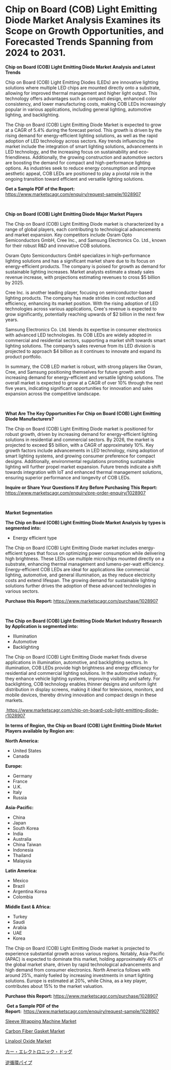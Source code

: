 <p><h1>Chip on Board (COB) Light Emitting Diode Market Analysis Examines its Scope on Growth Opportunities, and Forecasted Trends Spanning from 2024 to 2031.</h1></p><p><strong>Chip on Board (COB) Light Emitting Diode Market Analysis and Latest Trends</strong></p>
<p><p>Chip on Board (COB) Light Emitting Diodes (LEDs) are innovative lighting solutions where multiple LED chips are mounted directly onto a substrate, allowing for improved thermal management and higher light output. This technology offers advantages such as compact design, enhanced color consistency, and lower manufacturing costs, making COB LEDs increasingly popular in various applications, including general lighting, automotive lighting, and backlighting.</p><p>The Chip on Board (COB) Light Emitting Diode Market is expected to grow at a CAGR of 5.4% during the forecast period. This growth is driven by the rising demand for energy-efficient lighting solutions, as well as the rapid adoption of LED technology across sectors. Key trends influencing the market include the integration of smart lighting solutions, advancements in LED technology, and the increasing focus on sustainability and eco-friendliness. Additionally, the growing construction and automotive sectors are boosting the demand for compact and high-performance lighting options. As industries seek to reduce energy consumption and improve aesthetic appeal, COB LEDs are positioned to play a pivotal role in the ongoing transition toward efficient and versatile lighting solutions.</p></p>
<p><strong>Get a Sample PDF of the Report:&nbsp;</strong> <a href="https://www.marketscagr.com/enquiry/request-sample/1028907">https://www.marketscagr.com/enquiry/request-sample/1028907</a></p>
<p>&nbsp;</p>
<p><strong>Chip on Board (COB) Light Emitting Diode Major Market Players</strong></p>
<p><p>The Chip on Board (COB) Light Emitting Diode market is characterized by a range of global players, each contributing to technological advancements and market expansion. Key competitors include Osram Opto Semiconductors GmbH, Cree Inc., and Samsung Electronics Co. Ltd., known for their robust R&D and innovative COB solutions.</p><p>Osram Opto Semiconductors GmbH specializes in high-performance lighting solutions and has a significant market share due to its focus on energy-efficient products. The company is poised for growth as demand for sustainable lighting increases. Market analysts estimate a steady sales revenue increase, with projections estimating revenues to cross $5 billion by 2025.</p><p>Cree Inc. is another leading player, focusing on semiconductor-based lighting products. The company has made strides in cost reduction and efficiency, enhancing its market position. With the rising adoption of LED technologies across various applications, Cree's revenue is expected to grow significantly, potentially reaching upwards of $2 billion in the next few years.</p><p>Samsung Electronics Co. Ltd. blends its expertise in consumer electronics with advanced LED technologies. Its COB LEDs are widely adopted in commercial and residential sectors, supporting a market shift towards smart lighting solutions. The company’s sales revenue from its LED division is projected to approach $4 billion as it continues to innovate and expand its product portfolio.</p><p>In summary, the COB LED market is robust, with strong players like Osram, Cree, and Samsung positioning themselves for future growth amid increasing demand for energy-efficient and versatile lighting solutions. The overall market is expected to grow at a CAGR of over 10% through the next five years, indicating significant opportunities for innovation and sales expansion across the competitive landscape.</p></p>
<p>&nbsp;</p>
<p><strong>What Are The Key Opportunities For Chip on Board (COB) Light Emitting Diode Manufacturers?</strong></p>
<p><p>The Chip on Board (COB) Light Emitting Diode market is positioned for robust growth, driven by increasing demand for energy-efficient lighting solutions in residential and commercial sectors. By 2026, the market is projected to exceed $5 billion, with a CAGR of approximately 10%. Key growth factors include advancements in LED technology, rising adoption of smart lighting systems, and growing consumer preference for compact designs. Additionally, environmental regulations promoting sustainable lighting will further propel market expansion. Future trends indicate a shift towards integration with IoT and enhanced thermal management solutions, ensuring superior performance and longevity of COB LEDs.</p></p>
<p><strong>Inquire or Share Your Questions If Any Before Purchasing This Report:</strong> <a href="https://www.marketscagr.com/enquiry/pre-order-enquiry/1028907">https://www.marketscagr.com/enquiry/pre-order-enquiry/1028907</a></p>
<p>&nbsp;</p>
<p><strong>Market Segmentation</strong></p>
<p><strong>The Chip on Board (COB) Light Emitting Diode Market Analysis by types is segmented into:</strong></p>
<p><ul><li>Energy efficient type</li></ul></p>
<p><p>The Chip on Board (COB) Light Emitting Diode market includes energy-efficient types that focus on optimizing power consumption while delivering high brightness. These LEDs use multiple microchips mounted directly on a substrate, enhancing thermal management and lumens-per-watt efficiency. Energy-efficient COB LEDs are ideal for applications like commercial lighting, automotive, and general illumination, as they reduce electricity costs and extend lifespan. The growing demand for sustainable lighting solutions further drives the adoption of these advanced technologies in various sectors.</p></p>
<p><strong>Purchase this Report:&nbsp;</strong><a href="https://www.marketscagr.com/purchase/1028907">https://www.marketscagr.com/purchase/1028907</a></p>
<p>&nbsp;</p>
<p><strong>The Chip on Board (COB) Light Emitting Diode Market Industry Research by Application is segmented into:</strong></p>
<p><ul><li>Illumination</li><li>Automotive</li><li>Backlighting</li></ul></p>
<p><p>The Chip on Board (COB) Light Emitting Diode market finds diverse applications in illumination, automotive, and backlighting sectors. In illumination, COB LEDs provide high brightness and energy efficiency for residential and commercial lighting solutions. In the automotive industry, they enhance vehicle lighting systems, improving visibility and safety. For backlighting, COB technology enables thinner designs and uniform light distribution in display screens, making it ideal for televisions, monitors, and mobile devices, thereby driving innovation and compact design in these markets.</p></p>
<p><a href="https://www.marketscagr.com/chip-on-board-cob-light-emitting-diode-r1028907">&nbsp;https://www.marketscagr.com/chip-on-board-cob-light-emitting-diode-r1028907</a></p>
<p><strong>In terms of Region, the Chip on Board (COB) Light Emitting Diode Market Players available by Region are:</strong></p>
<p>
    <p> <strong> North America: </strong>
        <ul>
            <li>United States</li>
            <li>Canada</li>
        </ul>
        </p> 
    <p> <strong> Europe: </strong>
        <ul>
            <li>Germany</li>
            <li>France</li>
            <li>U.K.</li>
            <li>Italy</li>
            <li>Russia</li>
        </ul>
        </p> 
    <p> <strong> Asia-Pacific: </strong>
        <ul>
            <li>China</li>
            <li>Japan</li>
            <li>South Korea</li>
            <li>India</li>
            <li>Australia</li>
            <li>China Taiwan</li>
            <li>Indonesia</li>
            <li>Thailand</li>
            <li>Malaysia</li>
        </ul>
        </p> 
    <p> <strong> Latin America: </strong>
        <ul>
            <li>Mexico</li>
            <li>Brazil</li>
            <li>Argentina Korea</li>
            <li>Colombia</li>
        </ul>
        </p> 
    <p> <strong> Middle East & Africa: </strong>
        <ul>
            <li>Turkey</li>
            <li>Saudi</li>
            <li>Arabia</li>
            <li>UAE</li>
            <li>Korea</li>
        </ul>
    </p>
    </p>
<p><p>The Chip on Board (COB) Light Emitting Diode market is projected to experience substantial growth across various regions. Notably, Asia-Pacific (APAC) is expected to dominate this market, holding approximately 40% of the global market share, driven by rapid technological advancements and high demand from consumer electronics. North America follows with around 25%, mainly fueled by increasing investments in smart lighting solutions. Europe is estimated at 20%, while China, as a key player, contributes about 15% to the market valuation.</p></p>
<p><strong>Purchase this Report: </strong><a href="https://www.marketscagr.com/purchase/1028907">https://www.marketscagr.com/purchase/1028907</a></p>
<p>&nbsp;<strong>Get a Sample PDF of the Report:&nbsp;&nbsp;</strong><a href="https://www.marketscagr.com/enquiry/request-sample/1028907">https://www.marketscagr.com/enquiry/request-sample/1028907</a></p>
<p><strong></strong></p>
<p><p><a href="https://medium.com/@penelope.lee568/the-sleeve-wrapping-machine-market-has-witnessed-significant-growth-in-recent-years-and-this-825200993325">Sleeve Wrapping Machine Market</a></p><p><a href="https://issuu.com/reportprime-2/docs/carbon-fiber-gasket-market-size-203_e71136f34b93b0">Carbon Fiber Gasket Market</a></p><p><a href="https://issuu.com/reportprime-2/docs/linalool-oxide-market-size-2030.ppt_d793fc2338dee8">Linalool Oxide Market</a></p><p><a href="https://medium.com/@giannicrona2023/%E3%82%B0%E3%83%AD%E3%83%BC%E3%83%90%E3%83%AB%E3%82%AB%E3%83%BC%E3%82%A8%E3%83%AC%E3%82%AF%E3%83%88%E3%83%AD%E3%83%8B%E3%83%83%E3%82%AF%E3%83%89%E3%83%83%E3%82%B0%E5%B8%82%E5%A0%B4%E3%81%AB%E9%96%A2%E3%81%99%E3%82%8B%E6%88%A6%E7%95%A5%E7%9A%84%E5%B8%82%E5%A0%B4%E3%82%A4%E3%83%B3%E3%82%B5%E3%82%A4%E3%83%88-2024%E5%B9%B4-2031%E5%B9%B4-e26b89eaffe0">カー・エレクトロニック・ドッグ</a></p><p><a href="https://medium.com/@giannicrona2023/reverse-circulation-pipes-market-%E3%81%AF-%E3%82%B3%E3%82%B9%E3%83%88%E7%AE%A1%E7%90%86%E3%81%A8%E5%8A%B9%E7%8E%87%E5%90%91%E4%B8%8A%E3%82%92%E5%84%AA%E5%85%88%E3%81%97%E3%81%BE%E3%81%99-%E3%81%95%E3%82%89%E3%81%AB-%E5%A0%B1%E5%91%8A%E6%9B%B8%E3%81%AF%E5%B8%82%E5%A0%B4%E3%81%AE%E9%9C%80%E8%A6%81%E9%9D%A2%E3%81%A8%E4%BE%9B%E7%B5%A6%E9%9D%A2%E3%81%AE%E4%B8%A1%E6%96%B9%E3%82%92%E3%82%AB%E3%83%90%E3%83%BC%E3%81%97%E3%81%A6%E3%81%84%E3%81%BE%E3%81%99-reverse-541c0bea154f?postPublishedType=initial">逆循環パイプ</a></p></p>